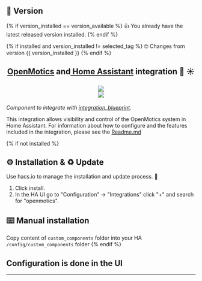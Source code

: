 ## 💽 Version

{% if version_installed == version_available %}
👍 You already have the latest released version installed.
{% endif %}

{% if installed and version_installed != selected_tag %}
🤓 Changes from version {{ version_installed }}
{% endif %}

<h2 align="center">
   <a href="https://www.openmotics.com/en/">OpenMotics</a> and<a href="https://www.home-assistant.io"> Home Assistant</a> integration  🏡 ☀
   </br></br>
   <img src="https://github.com/openmotics/home-assistant/blob/master/pictures/openmotics-logo.png" >
   </br>
   <a href="https://github.com/hacs/default"><img src="https://img.shields.io/badge/HACS-default-sucess"></a>
    </br>
</h2>

_Component to integrate with [integration_blueprint][integration_blueprint]._

This integration allows visibility and control of the OpenMotics system in Home Assistant. For information about how to configure and the features included in the integration, please see the [Readme.md](https://github.com/openmotics/home-assistant/blob/master/README.md)

{% if not installed %}

## ⚙️ Installation & ♻️ Update

Use hacs.io to manage the installation and update process. 🥳

1. Click install.
2. In the HA UI go to "Configuration" -> "Integrations" click "+" and search for "openmotics".

## ⌨️ Manual installation

Copy content of `custom_components` folder into your HA `/config/custom_components` folder
{% endif %}

## Configuration is done in the UI

<!---->

---

[integration_blueprint]: https://github.com/openmotics/home-assistant
[commits-shield]: https://img.shields.io/github/commit-activity/y/custom-components/integration_blueprint.svg?style=for-the-badge
[commits]: https://github.com/openmotics/home-assistant/commits/master
[hacs]: https://hacs.xyz
[hacsbadge]: https://img.shields.io/badge/HACS-Custom-orange.svg?style=for-the-badge
[discord]: https://discord.gg/Qa5fW2R
[discord-shield]: https://img.shields.io/discord/330944238910963714.svg?style=for-the-badge
[forum-shield]: https://img.shields.io/badge/community-forum-brightgreen.svg?style=for-the-badge
[forum]: https://community.home-assistant.io/
[license]: https://github.com/openmotics/home-assistant/blob/main/LICENSE
[license-shield]: https://img.shields.io/github/license/openmotics/home-assistant.svg?style=for-the-badge
[releases-shield]: https://img.shields.io/github/release/openmotics/home-assistant.svg?style=for-the-badge
[releases]: https://github.com/openmotics/home-assistant/releases
[user_profile]: https://github.com/openmotics

